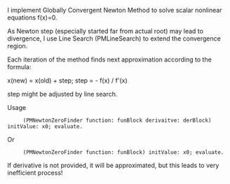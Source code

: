 I implement Globally Convergent Newton Method to solve scalar nonlinear equations f(x)=0.

As Newton step (especially started far from actual root) may lead to divergence, I use Line Search (PMLineSearch) to extend the convergence region.

Each iteration of the method finds next approximation according to the formula:

x(new) = x(old) + step; step = - f(x) / f'(x)

step might be adjusted by line search.

Usage

         (PMNewtonZeroFinder function: funBlock derivaitve: derBlock) initValue: x0; evaluate.

Or

         (PMNewtonZeroFinder function: funBlock) initValue: x0; evaluate.

If derivative is not provided, it will be approximated, but this leads to very inefficient process!